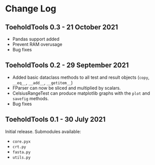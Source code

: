 # Change Log

## ToeholdTools 0.3 - 21 October 2021
- Pandas support added
- Prevent RAM overusage
- Bug fixes

## ToeholdTools 0.2 - 29 September 2021
- Added basic dataclass methods to all test and result objects (`copy`, `__eq__`, `__add__`, `__getitem__`)
- FParser can now be sliced and multiplied by scalars.
- CelsiusRangeTest can produce matplotlib graphs with the `plot` and `savefig` methods.
- Bug fixes

## ToeholdTools 0.1 - 30 July 2021
Initial release. Submodules available:
- `core.pyx`
- `crt.py`
- `fasta.py`
- `utils.py`